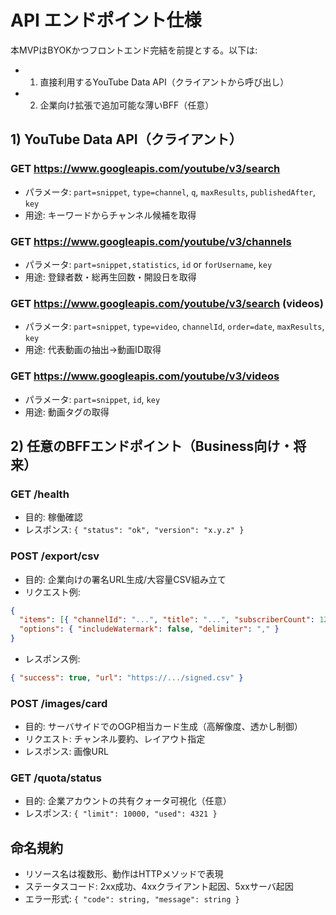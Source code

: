 # API エンドポイント仕様

本MVPはBYOKかつフロントエンド完結を前提とする。以下は:
- 1) 直接利用するYouTube Data API（クライアントから呼び出し）
- 2) 企業向け拡張で追加可能な薄いBFF（任意）

## 1) YouTube Data API（クライアント）

### GET https://www.googleapis.com/youtube/v3/search
- パラメータ: `part=snippet`, `type=channel`, `q`, `maxResults`, `publishedAfter`, `key`
- 用途: キーワードからチャンネル候補を取得

### GET https://www.googleapis.com/youtube/v3/channels
- パラメータ: `part=snippet,statistics`, `id` or `forUsername`, `key`
- 用途: 登録者数・総再生回数・開設日を取得

### GET https://www.googleapis.com/youtube/v3/search (videos)
- パラメータ: `part=snippet`, `type=video`, `channelId`, `order=date`, `maxResults`, `key`
- 用途: 代表動画の抽出→動画ID取得

### GET https://www.googleapis.com/youtube/v3/videos
- パラメータ: `part=snippet`, `id`, `key`
- 用途: 動画タグの取得

## 2) 任意のBFFエンドポイント（Business向け・将来）

### GET /health
- 目的: 稼働確認
- レスポンス: `{ "status": "ok", "version": "x.y.z" }`

### POST /export/csv
- 目的: 企業向けの署名URL生成/大容量CSV組み立て
- リクエスト例:
```json
{
  "items": [{ "channelId": "...", "title": "...", "subscriberCount": 12345, "viewCount": 67890 }],
  "options": { "includeWatermark": false, "delimiter": "," }
}
```
- レスポンス例:
```json
{ "success": true, "url": "https://.../signed.csv" }
```

### POST /images/card
- 目的: サーバサイドでのOGP相当カード生成（高解像度、透かし制御）
- リクエスト: チャンネル要約、レイアウト指定
- レスポンス: 画像URL

### GET /quota/status
- 目的: 企業アカウントの共有クォータ可視化（任意）
- レスポンス: `{ "limit": 10000, "used": 4321 }`

## 命名規約
- リソース名は複数形、動作はHTTPメソッドで表現
- ステータスコード: 2xx成功、4xxクライアント起因、5xxサーバ起因
- エラー形式: `{ "code": string, "message": string }`
